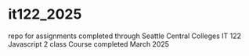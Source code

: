 # it122_2025
repo for assignments completed through Seattle Central Colleges IT 122 Javascript 2 class
Course completed March 2025
